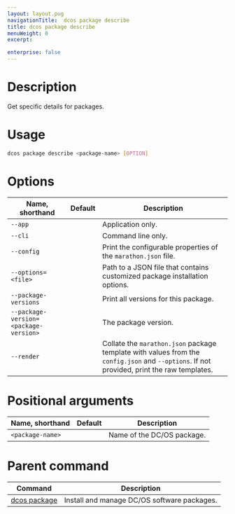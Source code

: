 ```yaml
---
layout: layout.pug
navigationTitle:  dcos package describe
title: dcos package describe
menuWeight: 0
excerpt:

enterprise: false
---
```


<!-- This source repo for this topic is https://github.com/dcos/dcos-docs -->


# Description
Get specific details for packages.

# Usage

```bash
dcos package describe <package-name> [OPTION]
```

# Options

| Name, shorthand | Default | Description |
|---------|-------------|-------------|
| `--app`   |             |  Application only. |
| `--cli`   |             |  Command line only. |
| `--config`   |             | Print the configurable properties of the `marathon.json` file. |
| `--options=<file>`   |             | Path to a JSON file that contains customized package installation options. |
| `--package-versions`   |             | Print all versions for this package. |
| `--package-version=<package-version>`   |             | The package version. |
| `--render`   |             |  Collate the `marathon.json` package template with values from the `config.json` and `--options`. If not provided, print the raw templates. |

# Positional arguments

| Name, shorthand | Default | Description |
|---------|-------------|-------------|
| `<package-name>`   |             |  Name of the DC/OS package. |
        
# Parent command

| Command | Description |
|---------|-------------|
| [dcos package](/1.11/cli/command-reference/dcos-package/)   | Install and manage DC/OS software packages. |
